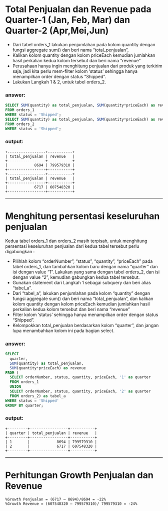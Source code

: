 # Total Penjualan dan Revenue pada Quarter-1 (Jan, Feb, Mar) dan Quarter-2 (Apr,Mei,Jun)

  - Dari tabel orders_1 lakukan penjumlahan pada kolom quantity dengan fungsi aggregate sum() dan beri nama “total_penjualan”, 
  - Kalikan kolom quantity dengan kolom priceEach kemudian jumlahkan hasil perkalian kedua kolom tersebut dan beri nama “revenue”
  - Perusahaan hanya ingin menghitung penjualan dari produk yang terkirim saja, jadi kita perlu mem-filter kolom ‘status’ sehingga hanya menampilkan order dengan status “Shipped”.
  - Lakukan Langkah 1 & 2, untuk tabel orders_2.

### answer: 
```sql
SELECT SUM(quantity) as total_penjualan, SUM(quantity*priceEach) as revenue
FROM orders_1
WHERE status = 'Shipped';
SELECT SUM(quantity) as total_penjualan, SUM(quantity*priceEach) as revenue
FROM orders_2
WHERE status = 'Shipped';
```

### output:
```
+-----------------+-----------+
| total_penjualan | revenue   |
+-----------------+-----------+
|            8694 | 799579310 |
+-----------------+-----------+
+-----------------+-----------+
| total_penjualan | revenue   |
+-----------------+-----------+
|            6717 | 607548320 |
+-----------------+-----------+
```


---------------------------------------------------------------------------------------------------------


# Menghitung persentasi keseluruhan penjualan

Kedua tabel orders_1 dan orders_2 masih terpisah, untuk menghitung persentasi keseluruhan penjualan dari kedua tabel tersebut perlu digabungkan :
  - Pilihlah kolom “orderNumber”, “status”, “quantity”, “priceEach” pada tabel orders_1, dan tambahkan kolom baru dengan nama “quarter” dan isi dengan value “1”. 
    Lakukan yang sama dengan tabel orders_2, dan isi dengan value “2”, kemudian gabungkan kedua tabel tersebut.
  - Gunakan statement dari Langkah 1 sebagai subquery dan beri alias “tabel_a”.
  - Dari “tabel_a”, lakukan penjumlahan pada kolom “quantity” dengan fungsi aggregate sum() dan beri nama “total_penjualan”, dan kalikan kolom quantity dengan kolom priceEach kemudian jumlahkan hasil perkalian kedua kolom tersebut dan beri nama “revenue”
  - Filter kolom ‘status’ sehingga hanya menampilkan order dengan status “Shipped”.
  - Kelompokkan total_penjualan berdasarkan kolom “quarter”, dan jangan lupa menambahkan kolom ini pada bagian select.

### answer:
```sql
SELECT 
  quarter, 
  SUM(quantity) as total_penjualan, 
  SUM(quantity*priceEach) as revenue
FROM (
  SELECT orderNumber, status, quantity, priceEach, '1' as quarter
  FROM orders_1
  UNION
  SELECT orderNumber, status, quantity, priceEach, '2' as quarter
  FROM orders_2) as tabel_a
WHERE status = 'Shipped'
GROUP BY quarter;
```

### output:
```
+---------+-----------------+-----------+
| quarter | total_penjualan | revenue   |
+---------+-----------------+-----------+
| 1       |            8694 | 799579310 |
| 2       |            6717 | 607548320 |
+---------+-----------------+-----------+
```

---------------------------------------------------------------------------------------------------------


# Perhitungan Growth Penjualan dan Revenue

```
%Growth Penjualan = (6717 – 8694)/8694 = -22%
%Growth Revenue = (607548320 – 799579310)/ 799579310 = -24%
``` 
